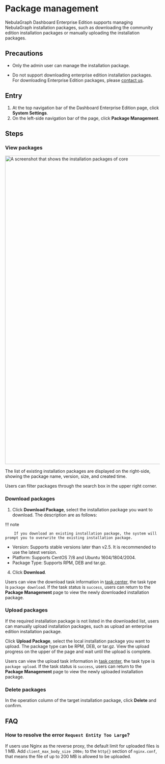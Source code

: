# Package management

NebulaGraph Dashboard Enterprise Edition supports managing NebulaGraph installation packages, such as downloading the community edition installation packages or manually uploading the installation packages.

## Precautions

- Only the admin user can manage the installation package.

- Do not support downloading enterprise edition installation packages. For downloading Enterprise Edition packages, please [contact us](https://www.nebula-graph.io/contact).

## Entry

1. At the top navigation bar of the Dashboard Enterprise Edition page, click **System Settings**.
2. On the left-side navigation bar of the page, click **Package Management**.

## Steps

### View packages

<img src="https://docs-cdn.nebula-graph.com.cn/figures/eo_dash_package_230913_en.png" width="1000" alt="A screenshot that shows the installation packages of core">

The list of existing installation packages are displayed on the right-side, showing the package name, version, size, and created time.

Users can filter packages through the search box in the upper right corner.

### Download packages

1. Click **Download Package**, select the installation package you want to download. The description are as follows:

  !!! note

        If you download an existing installation package, the system will prompt you to overwrite the existing installation package.

  - Version: Supports stable versions later than v2.5. It is recommended to use the latest version.
  - Platform: Supports CentOS 7/8 and Ubuntu 1604/1804/2004.
  - Package Type: Supports RPM, DEB and tar.gz.

4. Click **Download**.

Users can view the download task information in [task center](../10.tasks.md), the task type is `package download`. If the task status is `success`, users can return to the **Package Management** page to view the newly downloaded installation package.

### Upload packages

If the required installation package is not listed in the downloaded list, users can manually upload installation packages, such as upload an enterprise edition installation package.

Click **Upload Package**, select the local installation package you want to upload. The package type can be RPM, DEB, or tar.gz. View the upload progress on the upper of the page and wait until the upload is complete.

Users can view the upload task information in [task center](../10.tasks.md), the task type is `package upload`. If the task status is `success`, users can return to the **Package Management** page to view the newly uploaded installation package.

### Delete packages

In the operation column of the target installation package, click **Delete** and confirm.

## FAQ

### How to resolve the error `Request Entity Too Large`?

If users use Nginx as the reverse proxy, the default limit for uploaded files is 1 MB. Add `client_max_body_size 200m;` to the `http{}` section of `nginx.conf`, that means the file of up to 200 MB is allowed to be uploaded.
